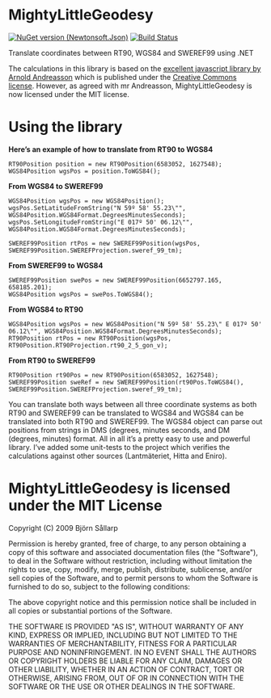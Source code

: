 MightyLittleGeodesy
===================

[![NuGet version (Newtonsoft.Json)](https://img.shields.io/nuget/v/MightyLittleGeodesy.svg?style=flat-square)](https://www.nuget.org/packages/MightyLittleGeodesy/)
[![Build Status](https://dev.azure.com/bjorn0254/MightyLittleGeodesy/_apis/build/status/bjornsallarp.MightyLittleGeodesy?branchName=master)](https://dev.azure.com/bjorn0254/MightyLittleGeodesy/_build/latest?definitionId=1&branchName=master)

Translate coordinates between RT90, WGS84 and SWEREF99 using .NET

The calculations in this library is based on the [excellent javascript library by Arnold Andreasson](http://latlong.mellifica.se/ "javascript library by Arnold Andreasson") which is published under the [Creative Commons license](http://creativecommons.org/licenses/by-nc-sa/3.0/). However, as agreed with mr Andreasson, MightyLittleGeodesy is now licensed under the MIT license.

Using the library
=================

**Here’s an example of how to translate from RT90 to WGS84**

    RT90Position position = new RT90Position(6583052, 1627548);
    WGS84Position wgsPos = position.ToWGS84();

**From WGS84 to SWEREF99**

    WGS84Position wgsPos = new WGS84Position();
    wgsPos.SetLatitudeFromString("N 59º 58' 55.23\"", WGS84Position.WGS84Format.DegreesMinutesSeconds);
    wgsPos.SetLongitudeFromString("E 017º 50' 06.12\"", WGS84Position.WGS84Format.DegreesMinutesSeconds);

    SWEREF99Position rtPos = new SWEREF99Position(wgsPos, SWEREF99Position.SWEREFProjection.sweref_99_tm);

**From SWEREF99 to WGS84**

    SWEREF99Position swePos = new SWEREF99Position(6652797.165, 658185.201);
    WGS84Position wgsPos = swePos.ToWGS84();

**From WGS84 to RT90**

    WGS84Position wgsPos = new WGS84Position("N 59º 58' 55.23\" E 017º 50' 06.12\"", WGS84Position.WGS84Format.DegreesMinutesSeconds);
    RT90Position rtPos = new RT90Position(wgsPos, RT90Position.RT90Projection.rt90_2_5_gon_v);

**From RT90 to SWEREF99**

    RT90Position rt90Pos = new RT90Position(6583052, 1627548);
    SWEREF99Position sweRef = new SWEREF99Position(rt90Pos.ToWGS84(), SWEREF99Position.SWEREFProjection.sweref_99_tm);

You can translate both ways between all three coordinate systems as both RT90 and SWEREF99 can be translated to WGS84 and WGS84 can be translated into both RT90 and SWEREF99. The WGS84 object can parse out positions from strings in DMS (degrees, minutes seconds, and DM (degrees, minutes) format. All in all it’s a pretty easy to use and powerful library. I’ve added some unit-tests to the project which verifies the calculations against other sources (Lantmäteriet, Hitta and Eniro).


MightyLittleGeodesy is licensed under the MIT License
=====================================================

Copyright (C) 2009 Björn Sållarp

Permission is hereby granted, free of charge, to any person obtaining a copy of this software and associated documentation files (the "Software"), to deal in the Software without restriction, including without limitation the rights to use, copy, modify, merge, publish, distribute, sublicense, and/or sell copies of the Software, and to permit persons to whom the Software is furnished to do so, subject to the following conditions:

The above copyright notice and this permission notice shall be included in all copies or substantial portions of the Software.

THE SOFTWARE IS PROVIDED "AS IS", WITHOUT WARRANTY OF ANY KIND, EXPRESS OR IMPLIED, INCLUDING BUT NOT LIMITED TO THE WARRANTIES OF MERCHANTABILITY, FITNESS FOR A PARTICULAR PURPOSE AND NONINFRINGEMENT. IN NO EVENT SHALL THE AUTHORS OR COPYRIGHT HOLDERS BE LIABLE FOR ANY CLAIM, DAMAGES OR OTHER LIABILITY, WHETHER IN AN ACTION OF CONTRACT, TORT OR OTHERWISE, ARISING FROM, OUT OF OR IN CONNECTION WITH THE SOFTWARE OR THE USE OR OTHER DEALINGS IN THE SOFTWARE.
